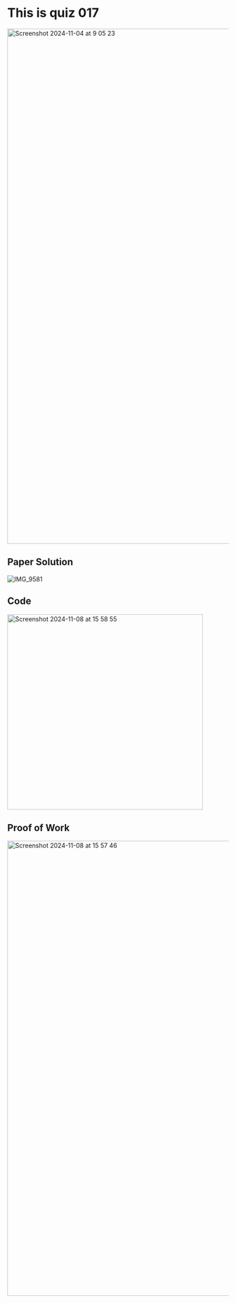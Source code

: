 # This is quiz 017
<img width="1174" alt="Screenshot 2024-11-04 at 9 05 23" src="https://github.com/user-attachments/assets/2139980c-f37f-4577-87e6-831c1dfd5a9d">

## Paper Solution

![IMG_9581](https://github.com/user-attachments/assets/5a5f1dfe-ee7b-4504-902d-d3f339b59436)


## Code 

<img width="445" alt="Screenshot 2024-11-08 at 15 58 55" src="https://github.com/user-attachments/assets/deedc53e-9354-433e-b97d-478a81af91f3">


## Proof of Work

<img width="1037" alt="Screenshot 2024-11-08 at 15 57 46" src="https://github.com/user-attachments/assets/96b30b19-0be6-4590-8d81-25236411c9b2">
